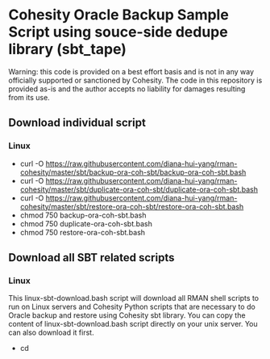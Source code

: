 # Cohesity Oracle Backup Sample Script using souce-side dedupe library (sbt_tape)
Warning: this code is provided on a best effort basis and is not in any way officially supported or sanctioned by Cohesity. The code in this repository is provided as-is and the author accepts no liability for damages resulting from its use.

## Download individual script
### Linux
- curl -O https://raw.githubusercontent.com/diana-hui-yang/rman-cohesity/master/sbt/backup-ora-coh-sbt/backup-ora-coh-sbt.bash
- curl -O https://raw.githubusercontent.com/diana-hui-yang/rman-cohesity/master/sbt/duplicate-ora-coh-sbt/duplicate-ora-coh-sbt.bash
- curl -O https://raw.githubusercontent.com/diana-hui-yang/rman-cohesity/master/sbt/restore-ora-coh-sbt/restore-ora-coh-sbt.bash
- chmod 750 backup-ora-coh-sbt.bash
- chmod 750 duplicate-ora-coh-sbt.bash
- chmod 750 restore-ora-coh-sbt.bash


## Download all SBT related scripts
### Linux
This linux-sbt-download.bash script will download all RMAN shell scripts to run on Linux servers and Cohesity Python scripts that are necessary to do Oracle backup and restore using Cohesity sbt library. You can copy the content of linux-sbt-download.bash script directly on your unix server. You can also download it first.
- cd <script directory>
- curl -O https://raw.githubusercontent.com/diana-hui-yang/rman-cohesity/master/sbt/linux-sbt-download.bash
- chmod 750 linux-sbt-download.bash

## Download SBT library
SBT library needs to be downloaded from Cohesity support site. 
### Linux
Here is the linux sbt library link http://downloads.cohesity.com/oracle_sbt/RPC-Library/6.4.1-and-above/libsbt_6_and_7_linux-x86_64.so. When you click it first, it may ask you to login. Once you login, click this link again. It will download the library to your computer. Copy this sbt library file to the lib directory in the script directory. 

